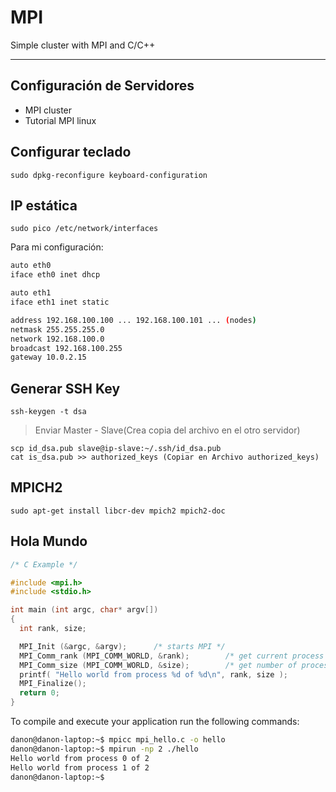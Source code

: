 # MPI

Simple cluster with MPI and C/C++

___

## Configuración de Servidores
* MPI cluster
* Tutorial MPI linux

## Configurar teclado
`sudo dpkg-reconfigure keyboard-configuration`

## IP estática
`sudo pico /etc/network/interfaces`

Para mi configuración:

```bash
auto eth0
iface eth0 inet dhcp

auto eth1
iface eth1 inet static

address 192.168.100.100 ... 192.168.100.101 ... (nodes)
netmask 255.255.255.0
network 192.168.100.0
broadcast 192.168.100.255
gateway 10.0.2.15
```

## Generar SSH Key

`ssh-keygen -t dsa`

>Enviar Master - Slave(Crea copia del archivo en el otro servidor)

```
scp id_dsa.pub slave@ip-slave:~/.ssh/id_dsa.pub
cat is_dsa.pub >> authorized_keys (Copiar en Archivo authorized_keys)
```

## MPICH2
`sudo apt-get install libcr-dev mpich2 mpich2-doc`

## Hola Mundo
```C++
/* C Example */

#include <mpi.h>
#include <stdio.h>

int main (int argc, char* argv[])
{
  int rank, size;

  MPI_Init (&argc, &argv);      /* starts MPI */
  MPI_Comm_rank (MPI_COMM_WORLD, &rank);        /* get current process id */
  MPI_Comm_size (MPI_COMM_WORLD, &size);        /* get number of processes */
  printf( "Hello world from process %d of %d\n", rank, size );
  MPI_Finalize();
  return 0;
}

```

To compile and execute your application run the following commands:

```bash
danon@danon-laptop:~$ mpicc mpi_hello.c -o hello
danon@danon-laptop:~$ mpirun -np 2 ./hello
Hello world from process 0 of 2
Hello world from process 1 of 2
danon@danon-laptop:~$
```
